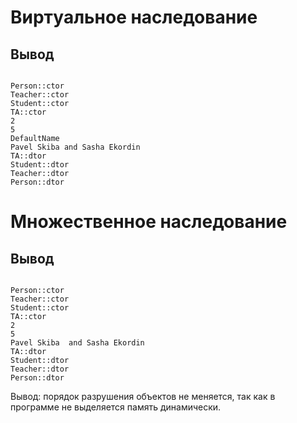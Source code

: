 # Виртуальное наследование
## Вывод
```

Person::ctor
Teacher::ctor
Student::ctor
TA::ctor
2
5
DefaultName 
Pavel Skiba and Sasha Ekordin
TA::dtor
Student::dtor
Teacher::dtor
Person::dtor

```
# Множественное наследование
## Вывод
```

Person::ctor
Teacher::ctor
Student::ctor
TA::ctor
2
5
Pavel Skiba  and Sasha Ekordin
TA::dtor
Student::dtor
Teacher::dtor
Person::dtor

```

Вывод: порядок разрушения объектов не меняется, так как в программе не выделяется память динамически.
